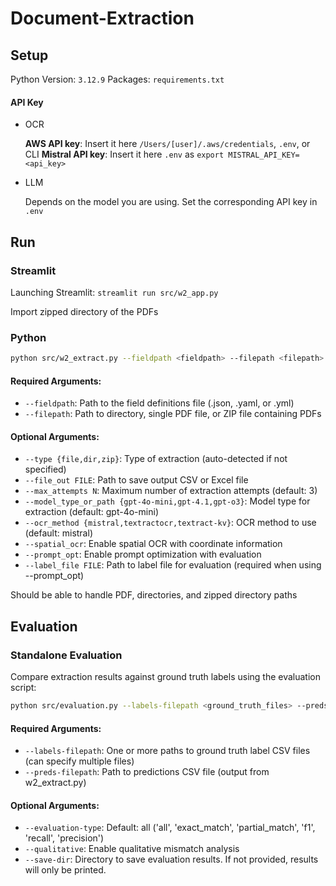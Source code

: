 # Document-Extraction

## Setup
Python Version: `3.12.9`
Packages: `requirements.txt`

#### API Key
-  OCR

    **AWS API key**: Insert it here `/Users/[user]/.aws/credentials`, `.env`, or CLI
    **Mistral API key**: Insert it here `.env` as `export MISTRAL_API_KEY=<api_key>`

- LLM

    Depends on the model you are using. Set the corresponding API key in `.env`

## Run
### Streamlit
Launching Streamlit: `streamlit run src/w2_app.py`

Import zipped directory of the PDFs

### Python
```bash
python src/w2_extract.py --fieldpath <fieldpath> --filepath <filepath> [options]
```

#### Required Arguments:
- `--fieldpath`: Path to the field definitions file (.json, .yaml, or .yml)
- `--filepath`: Path to directory, single PDF file, or ZIP file containing PDFs

#### Optional Arguments:
- `--type {file,dir,zip}`: Type of extraction (auto-detected if not specified)
- `--file_out FILE`: Path to save output CSV or Excel file
- `--max_attempts N`: Maximum number of extraction attempts (default: 3)
- `--model_type_or_path {gpt-4o-mini,gpt-4.1,gpt-o3}`: Model type for extraction (default: gpt-4o-mini)
- `--ocr_method {mistral,textractocr,textract-kv}`: OCR method to use (default: mistral)
- `--spatial_ocr`: Enable spatial OCR with coordinate information
- `--prompt_opt`: Enable prompt optimization with evaluation
- `--label_file FILE`: Path to label file for evaluation (required when using --prompt_opt)

Should be able to handle PDF, directories, and zipped directory paths

## Evaluation

### Standalone Evaluation
Compare extraction results against ground truth labels using the evaluation script:

```bash
python src/evaluation.py --labels-filepath <ground_truth_files> --preds-filepath <predictions_file>
```

#### Required Arguments:
- `--labels-filepath`: One or more paths to ground truth label CSV files (can specify multiple files)
- `--preds-filepath`: Path to predictions CSV file (output from w2_extract.py)

#### Optional Arguments:
- `--evaluation-type`: Default: all ('all', 'exact_match', 'partial_match', 'f1', 'recall', 'precision')
- `--qualitative`: Enable qualitative mismatch analysis
- `--save-dir`: Directory to save evaluation results. If not provided, results will only be printed.
